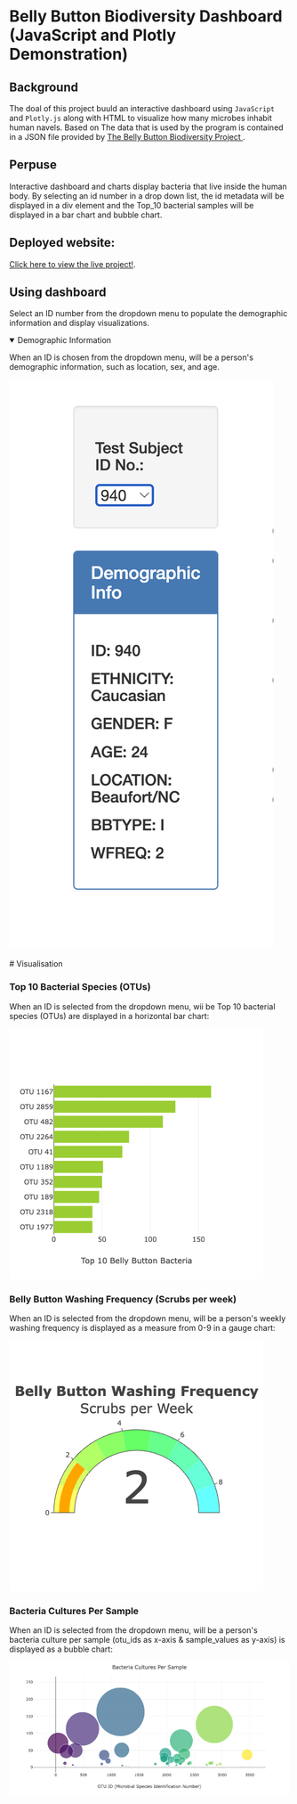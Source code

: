 
<h1> Belly Button Biodiversity Dashboard <br> (JavaScript and Plotly Demonstration)</h1>

## Background

The doal of this project buuld an interactive dashboard  using `JavaScript` and `Plotly.js` along with HTML to visualize how many microbes inhabit human navels.  Based on The data that is used by the program is contained in a JSON file provided by   <a href="http://robdunnlab.com/projects/belly-button-biodiversity"> The Belly Button Biodiversity Project </a>. 
## Perpuse
Interactive dashboard and charts display bacteria that live inside the human body. By selecting an id number in a drop down list, the id metadata will be displayed in a div element and the Top_10 bacterial samples will be displayed in a bar chart and bubble chart. 

## Deployed website:
[Click here to view the live project!](https://ib2ms.github.io/belly-button-challenge/).



## Using dashboard
Select an ID number from the dropdown menu to populate the demographic information and display visualizations.

<details open>

<summary>Demographic Information</summary>

When an ID is chosen from the dropdown menu, will be a  person's demographic information, such as location, sex, and age.

![Images/dropmenu.png](Images/dropmenu.png)
</details>
# Visualisation

### Top 10 Bacterial Species (OTUs)

When an ID is selected from the dropdown menu, wii be  Top 10 bacterial species (OTUs) are displayed in a horizontal bar chart:

![Images/barchart.png](Images/barchart.png)

### Belly Button Washing Frequency (Scrubs per week)

When an ID is selected from the dropdown menu, will be a person's weekly washing frequency is displayed as a measure from 0-9 in a gauge chart:

![Images/gouge.png](Images/gouge.png)

### Bacteria Cultures Per Sample

When an ID is selected from the dropdown menu, will be a  person's bacteria culture per sample (otu_ids as x-axis & sample_values as y-axis) is displayed as a bubble chart:

![Images/bubbles.png](Images/bubbles.png)

